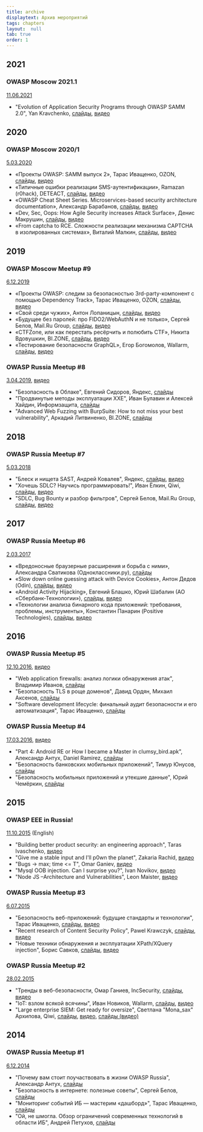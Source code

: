 ```yaml
---
title: archive
displaytext: Архив мероприятий
tags: chapters
layout:  null
tab: true
order: 1
---
```


## 2021

### OWASP Moscow 2021.1
[11.06.2021](https://www.meetup.com/OWASP-Moscow/events/278660867/)

* "Evolution of Application Security Programs through OWASP SAMM 2.0", Yan Kravchenko, [слайды](https://speakerdeck.com/owaspmoscow/evolution-of-application-security-programs-through-owasp-samm-2-dot-0-yan-kravchenko), [видео](https://www.youtube.com/watch?v=wGgTm5xnYRg)

## 2020

### OWASP Moscow 2020/1

[5.03.2020](https://www.meetup.com/OWASP-Moscow/events/269006532/)

* «Проекты OWASP: SAMM выпуск 2», Тарас Иващенко, OZON, [слайды](https://speakerdeck.com/owaspmoscow/proiekty-owasp-samm-vypusk-2-taras-ivashchienko-ozon), [видео](https://www.youtube.com/watch?v=mNTCO0mzjsI)
* «Типичные ошибки реализации SMS-аутентификации», Ramazan (r0hack), DETEACT, [слайды](https://speakerdeck.com/owaspmoscow/tipichnyie-oshibki-riealizatsii-sms-autientifikatsii-ramazan-r0hack-deteact), [видео](https://www.youtube.com/watch?v=XweNJpBDzOI)
* «OWASP Сheat Sheet Series. Microservices-based security architecture documentation», Александр Барабанов, [слайды](https://speakerdeck.com/owaspmoscow/owasp-sheat-sheet-series-microservices-based-security-architecture-documentation-alieksandr-barabanov), [видео](https://www.youtube.com/watch?v=kUZGBCvuvcQ)
* «Dev, Sec, Oops: How Agile Security increases Attack Surface», Денис Макрушин, [слайды](https://speakerdeck.com/owaspmoscow/dev-sec-oops-how-agile-security-increases-attack-surface-dienis-makrushin), [видео](https://www.youtube.com/watch?v=VKAFYsBkzQk)
* «From captcha to RCE. Сложности реализации механизма CAPTCHA в изолированных системах», Виталий Малкин, [слайды](https://speakerdeck.com/owaspmoscow/from-captcha-to-rce-slozhnosti-riealizatsii-miekhanizma-captcha-v-izolirovannykh-sistiemakh-vitalii-malkin), [видео](https://www.youtube.com/watch?v=DjHAbg0XWZg)

## 2019

### OWASP Moscow Meetup #9

[6.12.2019](https://www.meetup.com/OWASP-Moscow/events/266925142/)

* «Проекты OWASP: следим за безопасностью 3rd-party-компонент с помощью Dependency Track», Тарас Иващенко, OZON, [слайды](https://speakerdeck.com/owaspmoscow/proiekty-owasp-sliedim-za-biezopasnost-iu-3rd-party-komponient-s-pomoshch-iu-dependency-track-taras-ivashchienko-ozon), [видео](https://www.youtube.com/watch?v=PMh56pvj8wc)
* «Свой среди чужих», Антон Лопаницын, [слайды](https://speakerdeck.com/owaspmoscow/svoi-sriedi-chuzhikh-anton-lopanitsyn), [видео](https://www.youtube.com/watch?v=JC8hwr9ILQw)
* «Будущее без паролей: про FIDO2/WebAuthN и не только», Сергей Белов, Mail.Ru Group, [слайды](https://speakerdeck.com/owaspmoscow/webauthn-i-nie-tol-ko-sierghiei-bielov-mail-dot-ru-group), [видео](https://www.youtube.com/watch?v=ytYTp4ImIDs)
* «CTFZone, или как перестать ресёрчить и полюбить CTF», Никита Вдовушкин, BI.ZONE, [слайды](https://speakerdeck.com/owaspmoscow/ctfzone-ili-kak-pieriestat-riesiorchit-i-poliubit-ctf-nikita-vdovushkin-bi-dot-zone), [видео](https://www.youtube.com/watch?v=hJ6KYU1A2x8)
* «Тестирование безопасности GraphQL», Егор Богомолов, Wallarm, [слайды](https://speakerdeck.com/owaspmoscow/tiestirovaniie-biezopasnosti-graphql-ieghor-boghomolov-wallarm), [видео](https://www.youtube.com/watch?v=cb_Hc6GTi5A)

### OWASP Russia Meetup #8

[3.04.2019](https://www.meetup.com/OWASP-Moscow/events/260008874/), [видео](https://www.youtube.com/watch?v=f3R3eBoajfs)

* "Безопасность в Облаке", Евгений Сидоров, Яндекс, [слайды](https://speakerdeck.com/owaspmoscow/biezopasnost-v-oblakie-ievghienii-sidorov-iandieks)
* "Продвинутые методы эксплуатации XXE", Иван Булавин и Алексей Хайдин, Информзащита, [слайды](https://speakerdeck.com/owaspmoscow/prodvinutyie-mietody-ekspluatatsii-xxe-ivan-bulavin-i-alieksiei-khaidin-informzashchita)
* "Advanced Web Fuzzing with BurpSuite: How to not miss your best
vulnerability", Аркадий Литвиненко, BI.ZONE, [слайды](https://speakerdeck.com/owaspmoscow/advanced-web-fuzzing-with-burpsuite-how-to-not-miss-your-best-vulnerability-arkadii-litvinienko-bi-dot-zone)

## 2018

### OWASP Russia Meetup #7

[5.03.2018](https://www.meetup.com/OWASP-Moscow/events/247958426/)

* "Блеск и нищета SAST, Андрей Ковалев", Яндекс, [слайды](https://speakerdeck.com/owaspmoscow/bliesk-i-nishchieta-sast-andriei-kovaliev-iandieks), [видео](https://www.youtube.com/watch?v=z40yBrMRr6U)
* "Хочешь SDLC? Научись программировать!", Иван Ёлкин, Qiwi, [слайды](https://speakerdeck.com/owaspmoscow/khochiesh-sdlc-nauchis-proghrammirovat-ivan-iolkin-qiwi), [видео](https://www.youtube.com/watch?v=TMOrMhinpzQ)
* "SDLC, Bug Bounty и разбор фильтров", Сергей Белов, Mail.Ru Group, [слайды](https://speakerdeck.com/owaspmoscow/sdlc-bug-bounty-i-razbor-fil-trov-sierghiei-bielov-mail-dot-ru-group), [видео](https://www.youtube.com/watch?v=y4fUYSlEagg)

## 2017

### OWASP Russia Meetup #6

[2.03.2017](https://www.meetup.com/OWASP-Moscow/events/237926192/)

* «Вредоносные браузерные расширения и борьба с ними», Александра Сватикова (Одноклассники.ру), [слайды](https://speakerdeck.com/owaspmoscow/vriedonosnyie-brauziernyie-rasshirieniia-i-bor-ba-s-nimi-alieksandra-svatikova)
* «Slow down online guessing attack with Device Cookies», Антон Дедов (Odin), [слайды](https://speakerdeck.com/owaspmoscow/slow-down-online-guessing-attack-with-device-cookies-anton-dedov), [видео](https://vimeo.com/207934289)
* «Android Activity Hijacking», Евгений Блашко, Юрий Шабалин (АО «Сбербанк-Технологии»), [слайды](https://speakerdeck.com/owaspmoscow/android-activity-hijacking-ievghienii-blashko-iurii-shabalin-ao-sbierbank-tiekhnologhii), [видео](https://vimeo.com/207934945)
* «Технологии анализа бинарного кода приложений: требования, проблемы, инструменты», Константин Панарин (Positive Technologies), [слайды](https://speakerdeck.com/owaspmoscow/techniques-of-binary-code-analysis-konstantin-panarin), [видео](https://vimeo.com/207933943)


## 2016

### OWASP Russia Meetup #5

[12.10.2016](https://www.meetup.com/OWASP-Moscow/events/234586851/), [видео](https://www.youtube.com/watch?v=50Sv1_nsjn)

* "Web application firewalls: анализ логики обнаружения атак", Владимир Иванов, [слайды](https://speakerdeck.com/owaspmoscow/web-application-firewalls-advanced-analysis-of-detection-logic-mechanisms-vladimir-ivanov)
* "Безопасность TLS в роще доменов", Давид Ордян, Михаил Аксенов, [слайды](https://speakerdeck.com/owaspmoscow/tls-monitoring-david-ordyan-and-mikhail-aksenov)
* "Software development lifecycle: финальный аудит безопасности и его автоматизация", Тарас Иващенко, [слайды](https://speakerdeck.com/owaspmoscow/software-development-lifecycle-final-security-review-and-automatization-taras-ivashchenko)

### OWASP Russia Meetup #4

[17.03.2016](https://www.meetup.com/OWASP-Moscow/events/229324236/), [видео](https://www.youtube.com/watch?v=5b592BIyOyQ)

* "Part 4: Android RE or How I became a Master in clumsy_bird.apk", Александр Антух, Daniel Ramirez, [слайды](https://speakerdeck.com/owaspmoscow/part-4-android-re-or-how-i-became-a-master-in-clumsy-bird-dot-apk-alieksandr-antukh-daniel-ramirez)
* "Безопасность банковских мобильных приложений", Тимур Юнусов, [слайды](https://speakerdeck.com/owaspmoscow/biezopasnost-bankovskikh-mobil-nykh-prilozhienii-timur-iunusov)
* "Безопасность мобильных приложений и утекшие данные",  Юрий Чемёркин, [слайды](https://speakerdeck.com/owaspmoscow/biezopasnost-mobil-nykh-prilozhienii-i-utiekshiie-dannyie-iurii-chiemiorkin)

## 2015

### OWASP EEE in Russia!

[11.10.2015](https://www.meetup.com/OWASP-Moscow/events/225747862/) (English)

* "Building better product security: an engineering approach", Taras Ivaschenko, [видео](https://www.youtube.com/watch?v=8Dnphsib0G0)
* "Give me a stable input and I'll p0wn the planet", Zakaria Rachid, [видео](https://www.youtube.com/watch?v=2-zjZilVVQE)
* "Bugs -> max; time <= T", Omar Ganiev, [видео](https://www.youtube.com/watch?v=a8l6zf8mFkc)
* "Mysql OOB injection. Can I surprise you?", Ivan Novikov, [видео](https://www.youtube.com/watch?v=1CQaO-llpCY)
* "Node JS –Architecture and Vulnerabilities", Leon Maister, [видео](https://www.youtube.com/watch?v=AeOjluW3QDg)

### OWASP Russia Meetup #3

[6.07.2015](https://www.meetup.com/OWASP-Moscow/events/222836917/)

* "Безопасность веб-приложений: будущие стандарты и технологии", Тарас Иващенко, [слайды](https://speakerdeck.com/owaspmoscow/webappsec-future-standards-taras-ivaschenko), [видео](https://vimeo.com/130867628)
* "Recent research of Content Security Policy", Pawel Krawczyk, [слайды](https://speakerdeck.com/owaspmoscow/content-security-policy-pawel-krawczyk), [видео](https://vimeo.com/130869607)
* "Новые техники обнаружения и эксплуатации XPath/XQuery injection", Борис Савков, [слайды](https://speakerdeck.com/owaspmoscow/xquery-injections-boris-savkov), [видео](https://vimeo.com/130872344)

### OWASP Russia Meetup #2

[28.02.2015](https://www.meetup.com/OWASP-Moscow/events/220486153/)

* "Тренды в веб-безопасности, Омар Ганиев, IncSecurity, [слайды](https://speakerdeck.com/owaspmoscow/web-application-security-trends-omar-ganiev), [видео](https://vimeo.com/121559940)
* "IoT: взлом всякой всячины", Иван Новиков, Wallarm, [слайды](https://speakerdeck.com/owaspmoscow/hacking-internet-of-things-devices-ivan-novikov), [видео](https://vimeo.com/121561142)
* "Large enterprise SIEM: Get ready for oversize", Светлана "Mona_sax" Архипова, Qiwi, [слайды](https://speakerdeck.com/owaspmoscow/large-enterprise-siem-get-ready-for-oversize-svetlana-mona-arkhipova), [видео](https://vimeo.com/121560677), [слайды (видео)](https://vimeo.com/129414406)

## 2014

### OWASP Russia Meetup #1

[6.12.2014](https://www.meetup.com/OWASP-Moscow/events/218869392/)

* "Почему вам стоит поучаствовать в жизни OWASP Russia", Александр Антух, [слайды](https://speakerdeck.com/owaspmoscow/intro-presentation-about-owasp-russia-alexander-antukh)
* "Безопасность в интернете: полезные советы", Сергей Белов, [слайды](https://speakerdeck.com/owaspmoscow/triuki-pri-analizie-zashchishchiennosti-vieb-prilozhienii-prodvinutaia-viersiia-sierghiei-bielov)
* "Мониторинг событий ИБ — мастерим «дашборд»", Тарас Иващенко, [слайды](https://speakerdeck.com/owaspmoscow/monitoringh-sobytii-ib-mastierim-dashbord-taras-ivashchienko)
* "Ой, не шмогла. Обзор ограничений современных технологий в области ИБ", Андрей Петухов, [слайды](https://speakerdeck.com/owaspmoscow/obzor-oghranichienii-sovriemiennykh-tiekhnologhii-v-oblasti-ib-andriei-pietukhov)
